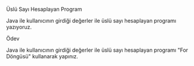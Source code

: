 Üslü Sayı Hesaplayan Program


Java ile kullanıcının girdiği değerler ile üslü sayı hesaplayan programı yazıyoruz.



Ödev


Java ile kullanıcının girdiği değerler ile üslü sayı hesaplayan programı "For Döngüsü" kullanarak yapınız.
